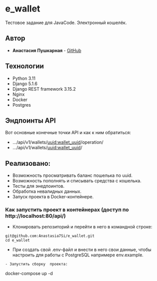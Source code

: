 # e_wallet
Тестовое задание для JavaCode.
Электронный кошелёк.

## Автор

- **Анастасия Пушкарная** - [GitHub](https://github.com/Anastasia7Si)

## Технологии
- Python 3.11
- Django 5.1.6
- Django REST framework 3.15.2
- Nginx
- Docker
- Postgres

## Эндпоинты API
Вот основные конечные точки API и как к ним обратиться:
- .../api/v1/wallets/<uuid:wallet_uuid>/operation/
- .../api/v1/wallets/<uuid:wallet_uuid>/

## Реализовано:
- Возможность просматривать баланс пошелька по uuid.
- Возможность пополнять и списывать средства с кошелька.
- Тесты для энедпоинтов. 
- Обработка невалидных данных.
- Запуск проекта в Docker-контейнере.

### Как запустить проект в контейнерах (доступ по http://localhost:80/api/)
- Клонировать репозиторий и перейти в него в командной строке:
```
git@github.com:Anastasia7Si/e_wallet.git
cd e_wallet
```
- При создать свой .env-файл и внести в него свои данные, чтобы настроить для работы с PostgreSQL напримере env.example.
```
- Запустить сборку  проекта:

```
docker-compose up -d
```
